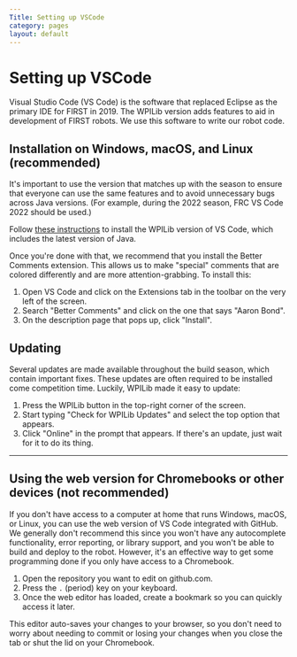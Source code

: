 ```yaml
---
Title: Setting up VSCode
category: pages
layout: default
---
```


# Setting up VSCode

Visual Studio Code (VS Code) is the software that replaced Eclipse as the primary IDE for FIRST in 2019. The WPILib version adds features to aid in development of FIRST robots. We use this software to write our robot code.

## Installation on Windows, macOS, and Linux (recommended)
It's important to use the version that matches up with the season to ensure that everyone can use the same features and to avoid unnecessary bugs across Java versions. (For example, during the 2022 season, FRC VS Code 2022 should be used.)

Follow [these instructions](https://docs.wpilib.org/en/latest/docs/zero-to-robot/step-2/wpilib-setup.html) to install the WPILib version of VS Code, which includes the latest version of Java.

Once you're done with that, we recommend that you install the Better Comments extension. This allows us to make "special" comments that are colored differently and are more attention-grabbing. To install this:

1. Open VS Code and click on the Extensions tab in the toolbar on the very left of the screen.
2. Search "Better Comments" and click on the one that says "Aaron Bond".
3. On the description page that pops up, click "Install".

## Updating
Several updates are made available throughout the build season, which contain important fixes. These updates are often required to be installed come competition time. Luckily, WPILib made it easy to update:

1. Press the WPILib button in the top-right corner of the screen.
2. Start typing "Check for WPILib Updates" and select the top option that appears.
3. Click "Online" in the prompt that appears. If there's an update, just wait for it to do its thing.

***

## Using the web version for Chromebooks or other devices (not recommended)
If you don't have access to a computer at home that runs Windows, macOS, or Linux, you can use the web version of VS Code integrated with GitHub. We generally don't recommend this since you won't have any autocomplete functionality, error reporting, or library support, and you won't be able to build and deploy to the robot. However, it's an effective way to get some programming done if you only have access to a Chromebook.

1. Open the repository you want to edit on github.com.
2. Press the `.` (period) key on your keyboard.
3. Once the web editor has loaded, create a bookmark so you can quickly access it later.

This editor auto-saves your changes to your browser, so you don't need to worry about needing to commit or losing your changes when you close the tab or shut the lid on your Chromebook.
